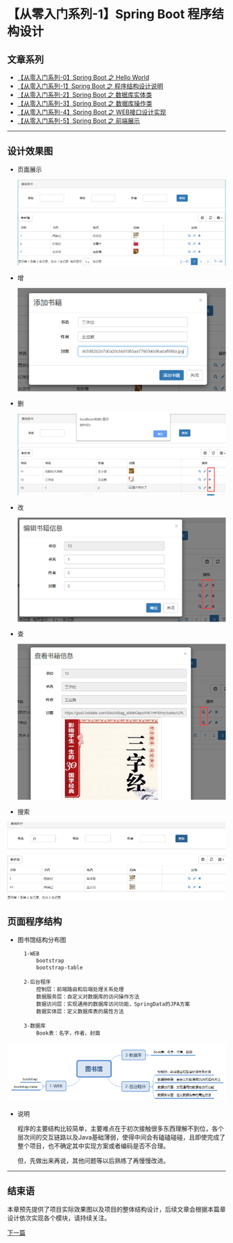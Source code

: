 # 【从零入门系列-1】Spring Boot 程序结构设计

## 文章系列

* [【从零入门系列-0】Spring Boot 之 Hello World](https://github.com/arbboter/springboot-demo/blob/master/demo-library/doc/Spring%20Boot%20%E4%B9%8B%20Hello%20World.md)
* [【从零入门系列-1】Spring Boot 之 程序结构设计说明](https://github.com/arbboter/springboot-demo/blob/master/demo-library/doc/%E3%80%90%E4%BB%8E%E9%9B%B6%E5%85%A5%E9%97%A8%E7%B3%BB%E5%88%97-1%E3%80%91Spring%20Boot%20%E7%A8%8B%E5%BA%8F%E8%AE%BE%E8%AE%A1%E8%AF%B4%E6%98%8E.md)
* [【从零入门系列-2】Spring Boot 之 数据库实体类](https://github.com/arbboter/springboot-demo/blob/master/demo-library/doc/%E3%80%90%E4%BB%8E%E9%9B%B6%E5%85%A5%E9%97%A8%E7%B3%BB%E5%88%97-2%E3%80%91Spring%20Boot%20%E6%95%B0%E6%8D%AE%E5%BA%93%E8%A1%A8%E8%AE%BE%E8%AE%A1.md)
* [【从零入门系列-3】Spring Boot 之 数据库操作类](https://github.com/arbboter/springboot-demo/blob/master/demo-library/doc/%E3%80%90%E4%BB%8E%E9%9B%B6%E5%85%A5%E9%97%A8%E7%B3%BB%E5%88%97-3%E3%80%91Spring%20Boot%20%E4%B9%8B%20%E6%95%B0%E6%8D%AE%E5%BA%93%E6%93%8D%E4%BD%9C%E7%B1%BB.md)
* [【从零入门系列-4】Spring Boot 之 WEB接口设计实现](https://github.com/arbboter/springboot-demo/blob/master/demo-library/doc/%E3%80%90%E4%BB%8E%E9%9B%B6%E5%85%A5%E9%97%A8%E7%B3%BB%E5%88%97-4%E3%80%91Spring%20Boot%20%E4%B9%8BWEB%E6%8E%A5%E5%8F%A3%E8%AE%BE%E8%AE%A1%E5%AE%9E%E7%8E%B0.md)
* [【从零入门系列-5】Spring Boot 之 前端展示](https://github.com/arbboter/springboot-demo/blob/master/demo-library/doc/%E3%80%90%E4%BB%8E%E9%9B%B6%E5%85%A5%E9%97%A8%E7%B3%BB%E5%88%97-5%E3%80%91Spring%20Boot%20%E4%B9%8B%20%E5%89%8D%E7%AB%AF%E5%B1%95%E7%A4%BA.md)

---

## 设计效果图

* 页面展示

  ![1557733235595](https://raw.githubusercontent.com/arbboter/resource/master/segmentfault/image/SpringBoot/20190513-程序结构设计说明/1557733235595.png)

* 增

  ![1557733316590](https://raw.githubusercontent.com/arbboter/resource/master/segmentfault/image/SpringBoot/20190513-程序结构设计说明/1557733316590.png)

* 删

  ![1557733470698](https://raw.githubusercontent.com/arbboter/resource/master/segmentfault/image/SpringBoot/20190513-程序结构设计说明/1557733470698.png)

* 改

  ![1557733441965](https://raw.githubusercontent.com/arbboter/resource/master/segmentfault/image/SpringBoot/20190513-程序结构设计说明/1557733441965.png)

* 查

  ![1557733387960](https://raw.githubusercontent.com/arbboter/resource/master/segmentfault/image/SpringBoot/20190513-程序结构设计说明/1557733387960.png)

* 搜索

![1557733526730](https://raw.githubusercontent.com/arbboter/resource/master/segmentfault/image/SpringBoot/20190513-程序结构设计说明/1557733526730.png)



## 页面程序结构

* 图书馆结构分布图

        1-WEB
            bootstrap
            bootstrap-table
        
        2-后台程序
            控制层：前端路由和后端处理关系处理
            数据服务层：自定义对数据库的访问操作方法
            数据访问层：实现通用的数据库访问功能，SpringData的JPA方案
            数据实体层：定义数据库表的属性方法
            
        3-数据库
            Book表：名字，作者，封面

![1557736062821](https://raw.githubusercontent.com/arbboter/resource/master/segmentfault/image/SpringBoot/20190513-程序结构设计说明/1557736062821.png)

* 说明

  程序的主要结构比较简单，主要难点在于初次接触很多东西理解不到位，各个层次间的交互链路以及Java基础薄弱，使得中间会有磕磕碰碰，且即使完成了整个项目，也不确定其中实现方案或者编码是否不合理。

  但，先做出来再说，其他问题等以后熟练了再慢慢改进。

---

## 结束语  

本章预先提供了项目实际效果图以及项目的整体结构设计，后续文章会根据本篇章设计依次实现各个模块，请持续关注。



[下一篇](https://github.com/arbboter/springboot-demo/blob/master/demo-library/doc/%E3%80%90%E4%BB%8E%E9%9B%B6%E5%85%A5%E9%97%A8%E7%B3%BB%E5%88%97-2%E3%80%91Spring%20Boot%20%E6%95%B0%E6%8D%AE%E5%BA%93%E8%A1%A8%E8%AE%BE%E8%AE%A1.md)